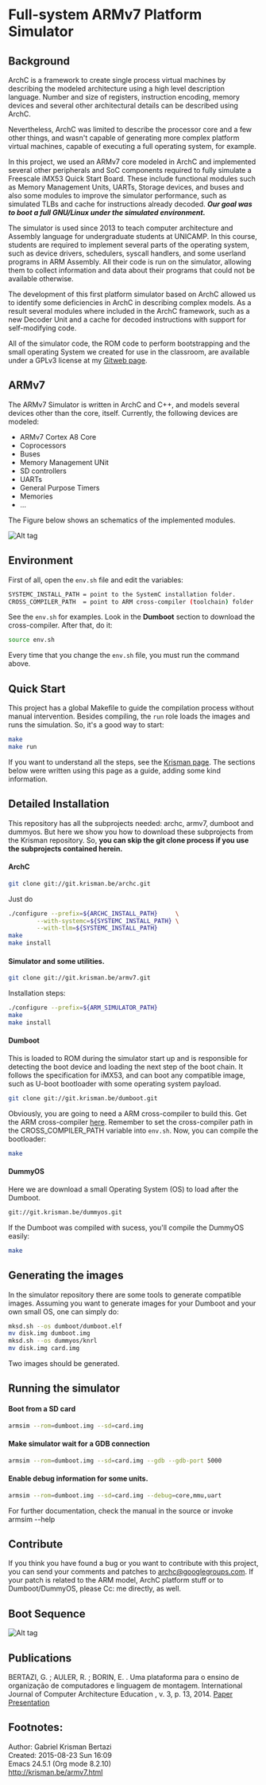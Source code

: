 Full-system ARMv7 Platform Simulator
=====================================

## Background

ArchC is a framework to create single process virtual machines by describing the modeled architecture using a high level description language. Number and size of registers, instruction encoding, memory devices and several other architectural details can be described using ArchC.

Nevertheless, ArchC was limited to describe the processor core and a few other things, and wasn't capable of generating more complex platform virtual machines, capable of executing a full operating system, for example.

In this project, we used an ARMv7 core modeled in ArchC and implemented several other peripherals and SoC components required to fully simulate a Freescale iMX53 Quick Start Board. These include functional modules such as Memory Management Units, UARTs, Storage devices, and buses and also some modules to improve the simulator performance, such as simulated TLBs and cache for instructions already decoded. ***Our goal was to boot a full GNU/Linux under the simulated environment.***

The simulator is used since 2013 to teach computer architecture and Assembly language for undergraduate students at UNICAMP. In this course, students are required to implement several parts of the operating system, such as device drivers, schedulers, syscall handlers, and some userland programs in ARM Assembly. All their code is run on the simulator, allowing them to collect information and data about their programs that could not be available otherwise.

The development of this first platform simulator based on ArchC allowed us to identify some deficiencies in ArchC in describing complex models. As a result several modules where included in the ArchC framework, such as a new Decoder Unit and a cache for decoded instructions with support for self-modifying code.

All of the simulator code, the ROM code to perform bootstrapping and the small operating System we created for use in the classroom, are available under a GPLv3 license at my [Gitweb page](http://git.krisman.be/).

## ARMv7

The ARMv7 Simulator is written in ArchC and C++, and models several devices other than the core, itself. Currently, the following devices are modeled:

* ARMv7 Cortex A8 Core
* Coprocessors
* Buses
* Memory Management UNit
* SD controllers
* UARTs
* General Purpose Timers
* Memories
* …

The Figure below shows an schematics of the implemented modules.

![Alt tag](http://krisman.be/img/armv7_model_architectural_overview.png)

## Environment

First of all, open the ``env.sh`` file and edit the variables:

```bash
SYSTEMC_INSTALL_PATH = point to the SystemC installation folder.
CROSS_COMPILER_PATH  = point to ARM cross-compiler (toolchain) folder
```

See the ``env.sh`` for examples. Look in the **Dumboot** section to download the cross-compiler. 
After that, do it:

```bash
source env.sh
```

Every time that you change the `env.sh` file, you must run the command above. 

## Quick Start

This project has a global Makefile to guide the compilation process without manual intervention.
Besides compiling, the `run` role loads the images and runs the simulation. 
So, it's a good way to start:

```bash
make
make run
```

If you want to understand all the steps, see the [Krisman page](http://krisman.be/armv7.html). The sections below 
were written using this page as a guide, adding some kind information.

## Detailed Installation 

This repository has all the subprojects needed: archc, armv7, dumboot and dummyos. But here we show you how to 
download these subprojects from the Krisman repository. So, **you can skip the git clone process if you use
the subprojects contained herein.**
 
#### ArchC

```bash 
git clone git://git.krisman.be/archc.git
```

Just do

```bash
./configure --prefix=${ARCHC_INSTALL_PATH}     \
        --with-systemc=${SYSTEMC_INSTALL_PATH} \
        --with-tlm=${SYSTEMC_INSTALL_PATH}
make
make install
```


#### Simulator and some utilities.

```bash 
git clone git://git.krisman.be/armv7.git
```

Installation steps:

```bash
./configure --prefix=${ARM_SIMULATOR_PATH}
make
make install
```

#### Dumboot

This is loaded to ROM during the simulator start up and is responsible for detecting the boot device and loading the next step of the boot chain. It follows the specification for iMX53, and can boot any compatible image, such as U-boot bootloader with some operating system payload.

```bash
git clone git://git.krisman.be/dumboot.git
```

Obviously, you are going to need a ARM cross-compiler to build this. Get the ARM cross-compiler [here](http://archc.lsc.ic.unicamp.br/downloads/Tools/arm/archc_arm_toolchain_20150102_64bit.tar.bz2). Remember to set the cross-compiler path in the CROSS_COMPILER_PATH variable into `env.sh`. Now, you can compile the bootloader:

```bash
make 
```

#### DummyOS

Here we are download a small Operating System (OS) to load after the Dumboot. 

```bash
git://git.krisman.be/dummyos.git
```

If the Dumboot was compiled with sucess, you'll compile the DummyOS easily:

```bash
make
```

## Generating the images

In the simulator repository there are some tools to generate compatible images. Assuming you want to generate images for your Dumboot and your own small OS, one can simply do:

```bash
mksd.sh --os dumboot/dumboot.elf
mv disk.img dumboot.img
mksd.sh --os dummyos/knrl 
mv disk.img card.img
```
Two images should be generated. 

## Running the simulator

#### Boot from a SD card

```bash
armsim --rom=dumboot.img --sd=card.img
```

#### Make simulator wait for a GDB connection

```bash
armsim --rom=dumboot.img --sd=card.img --gdb --gdb-port 5000
```

#### Enable debug information for some units.

```bash
armsim --rom=dumboot.img --sd=card.img --debug=core,mmu,uart
```

For further documentation, check the manual in the source or invoke armsim --help

## Contribute

If you think you have found a bug or you want to contribute with this project, you can send your comments and patches to <archc@googlegroups.com>. If your patch is related to the ARM model, ArchC platform stuff or to Dumboot/DummyOS, please Cc: me directly, as well.

## Boot Sequence

![Alt tag](http://krisman.be/img/bootprocess.png)

## Publications

BERTAZI, G. ; AULER, R. ; BORIN, E. . Uma plataforma para o ensino de organização de computadores e linguagem de montagem. International Journal of Computer Architecture Education , v. 3, p. 13, 2014.
[Paper](http://krisman.be/publications/bertazi-weac-2014.pdf)
[Presentation](http://krisman.be/publications/bertazi-weac-2014-presentation.pdf)

## Footnotes:

Author: Gabriel Krisman Bertazi <br />
Created: 2015-08-23 Sun 16:09   <br />
Emacs 24.5.1 (Org mode 8.2.10)  <br />
http://krisman.be/armv7.html

